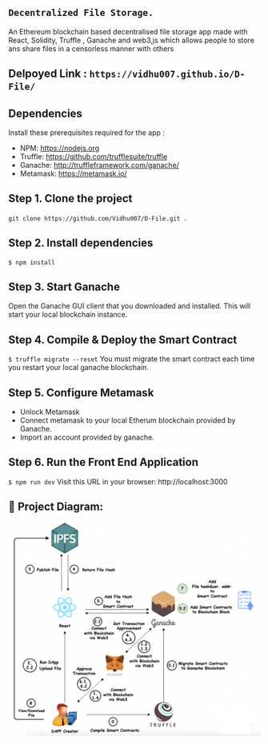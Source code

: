 ## `Decentralized File Storage.`

An Ethereum blockchain based decentralised file storage app made with React, Solidity, Truffle , Ganache and web3,js which allows people to store ans share files in a censorless manner with others

## Delpoyed Link : `https://vidhu007.github.io/D-File/`

## Dependencies

Install these prerequisites required for the app :

- NPM: https://nodejs.org
- Truffle: https://github.com/trufflesuite/truffle
- Ganache: http://truffleframework.com/ganache/
- Metamask: https://metamask.io/

## Step 1. Clone the project

`git clone https://github.com/Vidhu007/D-File.git .`

## Step 2. Install dependencies

```
$ npm install
```

## Step 3. Start Ganache

Open the Ganache GUI client that you downloaded and installed. This will start your local blockchain instance.

## Step 4. Compile & Deploy the Smart Contract

`$ truffle migrate --reset`
You must migrate the smart contract each time you restart your local ganache blockchain.

## Step 5. Configure Metamask

- Unlock Metamask
- Connect metamask to your local Etherum blockchain provided by Ganache.
- Import an account provided by ganache.

## Step 6. Run the Front End Application

`$ npm run dev`
Visit this URL in your browser: http://localhost:3000

## 🔧 Project Diagram:

![image](https://github.com/Vidhu007/Media/raw/main/images/blockchain-diagram.png)
